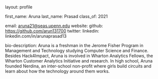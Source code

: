 layout: profile

first_name: Aruna
last_name: Prasad
class_of: 2021

email: aruna21@seas.upenn.edu
website:
github: https://github.com/arun131700
twitter: 
linkedin: linkedin.com/in/arunaprasad13

bio-description: 
Aruna is a freshman in the Jerome Fisher Program in Management and Technology studying Computer Science and Finance. Besides Hack4Impact, Aruna is involved in Wharton Analytics Fellows, the Wharton Customer Analytics Initiative and research. In high school, Aruna founded Nerdina, an inter-school non-profit where girls build circuits and learn about how the technology around them works.
